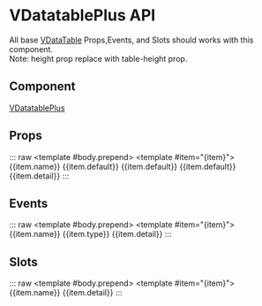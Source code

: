 <script setup>
import { ref } from 'vue';

// Props
const propsSearch = ref(null);
const propsHeaders = ref([
    { title: 'Name', key: 'name', width: '30%' },
    { title: 'Type', key: 'type' },
    { title: 'Default', key: 'default', width: '20%' },
]);
const propsItems = ref([
    {
        name: 'headers',
        type: `
            All default headers properties and these:<br/>
            isShow: boolean | false<br/>
            filterable?: boolean | undefined<br/>
            filterType: string | FilterType | 'eq' | 'neq' | 'starts' | 'contains' | 'notcontains' | 'ends' | undefined<br/>
            filterMode?: string | FilterMode | 'selection' | 'types' | undefined<br/>
            allFilterValue?: any | undefined<br/>
            filterValue?: any | undefined<br/>
            filterItems?: [any] | undefined<br/>
            draggable?: boolean | undefined<br/>
            fixable?: boolean | undefined<br/>
        `,
        default: 'undefined',
        detail: 'Other than default headers properties.'
    },
    {
        name: 'title',
        type: 'string',
        default: 'undefined',
        detail: 'Title text on table header.'
    },
    { 
        name: 'hide-title-bar',
        type: 'boolean',
        default: false,
        detail: 'Hide title bar including column menu and header commands.'
    },
    {
        name: 'hide-column-menu',
        type: 'boolean',
        default: false,
        detail: 'Hide column menu.'
    },
    {
        name: 'drag-menu-height',
        type: 'number',
        default: '250',
        detail: 'Set height for column menu popup list to show vertical scrollbar.'
    },
    {
        name: 'column-menu-z-index',
        type: 'string | number',
        default: 'undefined',
        detail: `Set z-index for Column menu by default it's uses vuetify VMenu defualt z-index.`
    },
    {
        name: 'drag-menu-icon',
        type: 'string',
        default: '$menu',
        detail: 'Set icon for column menu.'
    },
    {
        name: 'drag-item-icon',
        type: 'string',
        default: 'mdi-drag-vertical',
        detail: 'Set icon for column menu item drag icon.'
    },
    {
        name: 'drag-item-freeze-icon',
        type: 'string',
        default: 'mdi-table-lock',
        detail: 'Set icon for column menu item fixable freeze icon.'
    },
    {
        name: 'drag-item-un-freeze-icon',
        type: 'string',
        default: 'mdi-table',
        detail: 'Set icon for column menu item fixable unfreeze icon.'
    },
    {
         name: 'hide-filter-row',
         type: 'boolean',
         default: false,
         detail: 'Hide heade filtr row.'
    },
    {
        name: 'filter-icon',
        type: 'string',
        default:' mdi-filter',
        detail: 'Set filter type menu icon'
    },
    {
        name: 'filter-menu-z-index',
        type: 'string | number',
        default: 'undefined',
        detail: `Set z-index for filter type menu by default it's uses vuetify VMenu defualt z-index.`
    },
    {
        name: 'hide-footer',
        type: 'boolean',
        default: false,
        detail: 'Hide footer i.e. pagination.'
    },
    {
        name: 'show-right-panel',
        type: 'boolean',
        default: false,
        detail: 'Enable resize splitter in the table area and show right panel.'
    },
    {
        name: 'right-panel-fixed',
        type: 'boolean',
        default: true,
        detail: 'Set right panel will be fixed or resizeable.'
    },
    {
        name: 'right-panel-width',
        type: 'number',
        default: '20',
        detail: 'Set right panel width in number which will be use as percertage i.e. 20 means 20% width will be set for right panel and 80% width will be avaialable for left panel where VDataTable placed.'
    },
    {
        name: 'table-height',
        type: 'string | number',
        default: '250',
        detail: 'Set main table (VDataTable) height.'
    },
    {
        name: 'select-on-row',
        type: 'boolean',
        default: false,
        detail: 'Enable row selection, required item-value or return-object=true same like show-select, and also required "v-model:selected-row".'
    },
    {
        name: 'highlight-row',
        type: 'boolean',
        default: false,
        detail: 'Enable to apply "row-highlight-class" on "select-on-row".'
    },
    {
        name: 'row-highlight-class',
        type: 'string',
        default: 'undefined',
        detail: 'Set row highlight class, work with other highlight row props.'
    },
    { 
        name: 'selected-row',
        type: 'string | number | boolean |object',
        default: 'null',
        detail: 'v-model:selected-row is for getting a single selected row on row click work seperately with default selection.'
    },
    {
        name: 'header-text-size',
        type: 'string',
        default: 'undefined',
        detail: 'Set header title font size.'
    },
    {
        name: 'header-icon-size',
        type: 'string',
        default: 'undefined',
        detail: 'Set headers icon size (sort and group by icons).'
    },
    {
        name: 'group-by-icon',
        type: 'string',
        default: 'mdi-table-plus',
        detail: 'Set icon for group by button.'
    },
    { 
        name: 'group-sort-asc-icon',
        type: 'string',
        default: 'mdi-sort-ascending',
        detail: 'Set group sort ascending icon.'
    },
    {
        name: 'group-sort-desc-icon',
        type: 'string',
        default: 'mdi-sort-descending',
        detail: 'Set group sort descending icon.'
    },    
]);

// Events
const eventsSearch = ref(null);
const eventsHeaders = ref([
    { title: 'Name', key: 'name' },
    { title: 'Type', key: 'type' },
]);
const eventsItems = ref([
    {
        name: 'update:selectedRow',
        type: '[any]',
        detail: 'Emit on "selected-row" change.'
    },
    {
        name: 'click:row',
        type: '[any]',
        detail: 'Trigger on row click.'
    },
    {
        name: 'columnMenuOpened',
        type: '[boolean]',
        detail: 'Emit on column open or closed.'
    },
    {
        name: 'columnMenuDragChange',
        type: '[any]',
        detail: 'VueDraggable drag change event.'
    },
    {
        name: 'columnMenuChecked',
        type: '[any]',
        detail: 'Trigger on column show/hide checkbox click.'
    },
    {
        name: 'columnMenuFixed',
        type: '[any]',
        detail: 'Trigger on column freeze/unfreeze checkbox icon click.'
    },
]);

// Slots
const slotsSearch = ref(null);
const slotsHeaders = ref([
    { title: 'Name', key: 'name' },
]);
const slotsItems = ref([
    {
        name: 'title',
        detail: 'Title slot in Titlebar.'
    },
    {
        name: 'header-commands',
        detail: 'Slot in Titlebar on the right side.'
    },
    {
        name: 'header-expand-section',
        detail: 'Slot below the Titlebar and above from VDataTable.'
    },
    {
        name: 'footer-append',
        detail: 'Slot in footer after pagination detail.'
    },
    {
        name: 'right-panel',
        detail: 'Right panel slot for ResizeableSplitter.'
    },
    {
        name: 'bottom-area',
        detail: 'Last bottom slot.'
    },
]);
</script>

# VDatatablePlus API

All base [VDataTable](https://vuetifyjs.com/en/api/v-data-table) Props,Events, and Slots should works with this component.<br/>
Note: height prop replace with table-height prop.

## Component
[VDatatablePlus](/componentdocs/vdatatableplus)

## Props
::: raw
<client-only>
    <v-data-table hide-default-footer
        :items-per-page="-1"
        :items-per-page-options="-1"
        :search="propsSearch"
        :headers="propsHeaders"
        :items="propsItems">
        <template #body.prepend>
            <tr>
                <td colspan="3" class="bg-grey-lighten-3">
                    <v-text-field hide-details 
                        variant="flat"
                        prepend-inner-icon="search"
                        placeholder="Search"
                        v-model="propsSearch"/>
                </td>
            </tr>
        </template>
        <template #item="{item}">
            <tr rowspan="2">
                <td class="font-weight-bold text-blue">{{item.name}}</td>
                <td class="text-green" v-html="item.type"/>
                <td>
                    <span v-if="item.default === true || item.default === false" class="text-purple">{{item.default}}</span>
                    <span v-else-if="item.default === 'null' || item.default === 'undefined'" class="text-blue">{{item.default}}</span>
                    <span v-else class="text-green">{{item.default}}</span>
                </td>
            </tr>
            <tr>
                <td colspan="3">{{item.detail}}</td>
            </tr>
        </template>
    </v-data-table>
</client-only>
:::

## Events
::: raw
<client-only>
    <v-data-table hide-default-footer
        :items-per-page="-1"
        :items-per-page-options="-1"
        :search="eventsSearch"
        :headers="eventsHeaders"
        :items="eventsItems">
        <template #body.prepend>
            <tr>
                <td colspan="3" class="bg-grey-lighten-3">
                    <v-text-field hide-details 
                        variant="flat"
                        prepend-inner-icon="search"
                        placeholder="Search"
                        v-model="eventsSearch"/>
                </td>
            </tr>
        </template>
        <template #item="{item}">
            <tr rowspan="2">
                <td class="font-weight-bold text-blue">{{item.name}}</td>
                <td class="text-green">{{item.type}}</td>
            </tr>
            <tr>
                <td colspan="2">{{item.detail}}</td>
            </tr>
        </template>
    </v-data-table>
</client-only>
:::

## Slots
::: raw
<client-only>
    <v-data-table hide-default-footer
        :items-per-page="-1"
        :items-per-page-options="-1"
        :search="slotsSearch"
        :headers="slotsHeaders"
        :items="slotsItems">
        <template #body.prepend>
            <tr>
                <td colspan="3" class="bg-grey-lighten-3">
                    <v-text-field hide-details 
                        variant="flat"
                        prepend-inner-icon="search"
                        placeholder="Search"
                        v-model="eventsSearch"/>
                </td>
            </tr>
        </template>
        <template #item="{item}">
            <tr rowspan="2">
                <td class="font-weight-bold text-blue">{{item.name}}</td>
            </tr>
            <tr>
                <td>{{item.detail}}</td>
            </tr>
        </template>
    </v-data-table>
</client-only>
:::